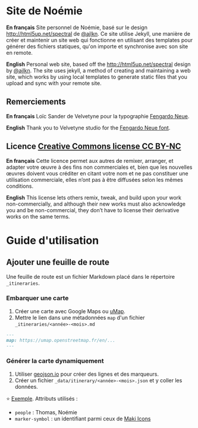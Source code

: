 # Site de Noémie

**En français**
Site personnel de Noémie, basé sur le design http://html5up.net/spectral de [@ajlkn](http://twitter.com/ajlkn).
Ce site utilise Jekyll, une manière de créer et maintenir un site web qui fonctionne en utilisant des templates pour générer des fichiers statiques, qu'on importe et synchronise avec son site en remote.

**English**
Personal web site, based off the http://html5up.net/spectral design by [@ajlkn](http://twitter.com/ajlkn).
The site uses jekyll, a method of creating and maintaining a web site, which works by using local templates to generate static files that you upload and sync with your remote site.

## Remerciements
**En français**
Loïc Sander de Velvetyne pour la typographie [Fengardo Neue](http://velvetyne.fr/fonts/fengardo-neue/).

**English**
Thank you to Velvetyne studio for the [Fengardo Neue font](http://velvetyne.fr/fonts/fengardo-neue/).

## Licence [Creative Commons license CC BY-NC](http://creativecommons.org/licenses/by-nc/4.0/)
**En français**
Cette licence permet aux autres de remixer, arranger, et adapter votre œuvre à des fins non commerciales et, bien que les nouvelles œuvres doivent vous créditer en citant votre nom et ne pas constituer une utilisation commerciale, elles n’ont pas à être diffusées selon les mêmes conditions.

**English**
This license lets others remix, tweak, and build upon your work non-commercially, and although their new works must also acknowledge you and be non-commercial, they don’t have to license their derivative works on the same terms.

# Guide d'utilisation

## Ajouter une feuille de route

Une feuille de route est un fichier Markdown placé dans le répertoire `_itineraries`.

### Embarquer une carte

1. Créer une carte avec Google Maps ou [uMap](https://umap.openstreetmap.fr/).
1. Mettre le lien dans une métadonnées `map` d'un fichier `_itineraries/<année>-<mois>.md`

```markdown
---
map: https://umap.openstreetmap.fr/en/...
---
```
### Générer la carte dynamiquement

1. Utiliser [geojson.io](https://geojson.io/) pour créer des lignes et des marqueurs.
1. Créer un fichier `_data/itinerary/<année>-<mois>.json` et y coller les données.

⭐️ [Exemple](data/itinerary/2018-08.json).
Attributs utilisés :

- `people` : Thomas, Noémie
- `marker-symbol` : un identifiant parmi ceux de [Maki Icons](https://www.mapbox.com/maki-icons/)
